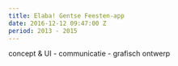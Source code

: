 ```yaml
---
title: Elaba! Gentse Feesten-app
date: 2016-12-12 09:47:00 Z
period: 2013 - 2015
---
```


concept & UI - communicatie - grafisch ontwerp